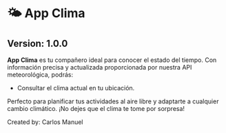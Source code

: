 # 🌤️ App Clima

## Version: 1.0.0

**App Clima** es tu compañero ideal para conocer el estado del tiempo. Con información precisa y actualizada proporcionada por nuestra API meteorológica, podrás:

- Consultar el clima actual en tu ubicación.

Perfecto para planificar tus actividades al aire libre y adaptarte a cualquier cambio climático. ¡No dejes que el clima te tome por sorpresa!

Created by: Carlos Manuel

